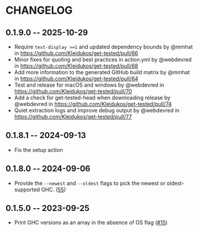 # CHANGELOG

## 0.1.9.0 -- 2025-10-29

* Require `text-display >=1` and updated dependency bounds by @mmhat in https://github.com/Kleidukos/get-tested/pull/66
* Minor fixes for quoting and best practices in action.yml by @webdevred in https://github.com/Kleidukos/get-tested/pull/68
* Add more information to the generated GitHub build matrix by @mmhat in https://github.com/Kleidukos/get-tested/pull/64
* Test and release for macOS and windows by @webdevred in https://github.com/Kleidukos/get-tested/pull/70
* Add a check for get-tested-head when downloading release by @webdevred in https://github.com/Kleidukos/get-tested/pull/74
* Quiet extraction logs and improve debug output by @webdevred in https://github.com/Kleidukos/get-tested/pull/77

## 0.1.8.1 -- 2024-09-13

* Fix the setup action

## 0.1.8.0 -- 2024-09-06

* Provide the `--newest` and `--oldest` flags to pick the newest or oldest-supported GHC. ([55](https://github.com/Kleidukos/get-tested/pull/55))

## 0.1.5.0 -- 2023-09-25

* Print GHC versions as an array in the absence of OS flag ([#15](https://github.com/Kleidukos/get-tested/pull/15))
